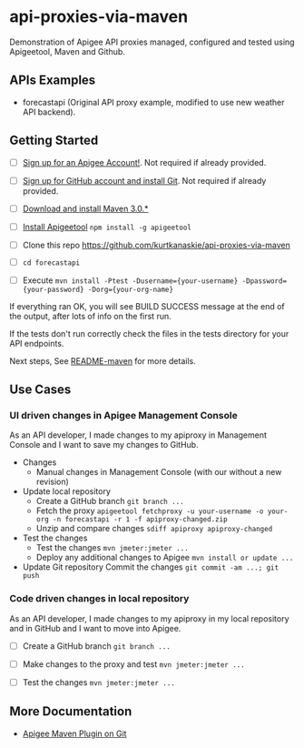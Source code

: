 # api-proxies-via-maven
Demonstration of Apigee API proxies managed, configured and tested using Apigeetool, Maven and Github.

## APIs Examples
* forecastapi (Original API proxy example, modified to use new weather API backend).

## Getting Started
- [ ] [Sign up for an Apigee Account!](https://accounts.apigee.com/accounts/sign_up). Not required if already provided.
- [ ] [Sign up for GitHub account and install Git](https://github.com). Not required if already provided.

- [ ] [Download and install Maven 3.0.*](http://maven.apache.org/download.cgi)
- [ ] [Install Apigeetool](https://github.com/apigee/apigeetool-node) ```npm install -g apigeetool```

- [ ] Clone this repo https://github.com/kurtkanaskie/api-proxies-via-maven
- [ ] ```cd forecastapi``` 
- [ ] Execute ```mvn install -Ptest -Dusername={your-username} -Dpassword={your-password} -Dorg={your-org-name}```

If everything ran OK, you will see BUILD SUCCESS message at the end of the output, after lots of info on the first run.

If the tests don't run correctly check the files in the tests directory for your API endpoints.

Next steps, See [README-maven](https://github.com/kurtkanaskie/api-proxies-via-maven/README-maven.md) for more details.

## Use Cases

### UI driven changes in Apigee Management Console
As an API developer, I made changes to my apiproxy in Management Console and I want to save my changes to GitHub.

- Changes
	* Manual changes in Management Console (with our without a new revision)
- Update local repository
	* Create a GitHub branch ```git branch ...```
	* Fetch the proxy ```apigeetool fetchproxy -u your-username -o your-org -n forecastapi -r 1 -f apiproxy-changed.zip```
	* Unzip and compare changes ```sdiff apiproxy apiproxy-changed```
- Test the changes
	- Test the changes ```mvn jmeter:jmeter ...```
	- Deploy any additional changes to Apigee ```mvn install or update ...```
- Update Git repository
	Commit the changes ```git commit -am ...; git push```

### Code driven changes in local repository
As an API developer, I made changes to my apiproxy in my local repository and in GitHub and I want to move into Apigee.
- [ ] Create a GitHub branch ```git branch ...```
- [ ] Make changes to the proxy and test ```mvn jmeter:jmeter ...```
- [ ] Test the changes ```mvn jmeter:jmeter ...```


## More Documentation
* [Apigee Maven Plugin on Git](https://github.com/apigee/apigee-deploy-maven-plugin)


